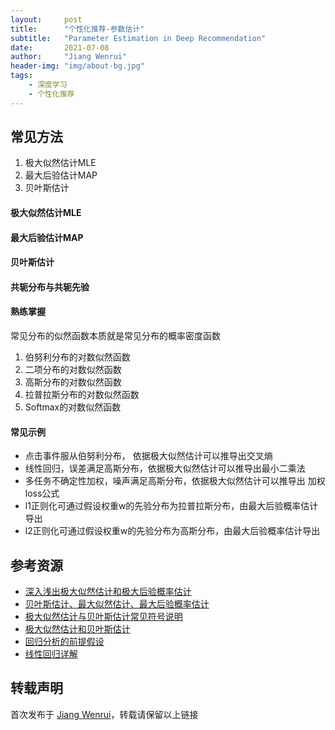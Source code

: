 ```yaml
---
layout:     post
title:      "个性化推荐-参数估计"
subtitle:   "Parameter Estimation in Deep Recommendation"
date:       2021-07-08
author:     "Jiang Wenrui"
header-img: "img/about-bg.jpg"
tags:
    - 深度学习
    - 个性化推荐
---
```


## 常见方法

1. 极大似然估计MLE
2. 最大后验估计MAP
3. 贝叶斯估计

#### 极大似然估计MLE

#### 最大后验估计MAP

#### 贝叶斯估计

#### 共轭分布与共轭先验

#### 熟练掌握

常见分布的似然函数本质就是常见分布的概率密度函数

1. 伯努利分布的对数似然函数
2. 二项分布的对数似然函数
3. 高斯分布的对数似然函数
4. 拉普拉斯分布的对数似然函数
5. Softmax的对数似然函数

#### 常见示例

* 点击事件服从伯努利分布， 依据极大似然估计可以推导出交叉熵
* 线性回归，误差满足高斯分布，依据极大似然估计可以推导出最小二乘法
* 多任务不确定性加权，噪声满足高斯分布，依据极大似然估计可以推导出 加权loss公式
* l1正则化可通过假设权重w的先验分布为拉普拉斯分布，由最大后验概率估计导出
* l2正则化可通过假设权重w的先验分布为高斯分布，由最大后验概率估计导出

## 参考资源

* [深入浅出极大似然估计和极大后验概率估计](https://cloud.tencent.com/developer/article/1693270)
* [贝叶斯估计、最大似然估计、最大后验概率估计](http://noahsnail.com/2018/05/17/2018-05-17-%E8%B4%9D%E5%8F%B6%E6%96%AF%E4%BC%B0%E8%AE%A1%E3%80%81%E6%9C%80%E5%A4%A7%E4%BC%BC%E7%84%B6%E4%BC%B0%E8%AE%A1%E3%80%81%E6%9C%80%E5%A4%A7%E5%90%8E%E9%AA%8C%E6%A6%82%E7%8E%87%E4%BC%B0%E8%AE%A1/)
* [极大似然估计与贝叶斯估计常见符号说明](https://blog.csdn.net/liu1194397014/article/details/52766760)
* [极大似然估计和贝叶斯估计](https://zhuanlan.zhihu.com/p/61593112)
* [回归分析的前提假设](https://www.jianshu.com/p/7a839080bb8b)
* [线性回归详解](https://zhuanlan.zhihu.com/p/53979679)

## 转载声明

首次发布于 [Jiang Wenrui](http://wenruij.github.io)，转载请保留以上链接